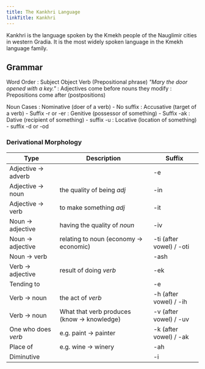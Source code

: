 ```yaml
---
title: The Kankhri Language
linkTitle: Kankhri
---
```


Kankhri is the language spoken by the Kmekh people of the Nauglimir cities in
western Gradia. It is the most widely spoken language in the Kmekh language
family.

<!--more-->

## Grammar

Word Order
: Subject Object Verb (Prepositional phrase) _"Mary the door opened with a key."_
: Adjectives come before nouns they modify
: Prepositions come after (postpositions)

Noun Cases
: Nominative (doer of a verb) - No suffix
: Accusative (target of a verb) - Suffix -r or -er
: Genitive (possessor of something) - Suffix -ak
: Dative (recipient of something) - suffix -u
: Locative (location of something) - suffix -d or -od

### Derivational Morphology

| Type               | Description                                | Suffix                   |
| ------------------ | ------------------------------------------ | ------------------------ |
| Adjective → adverb |                                            | -e                       |
| Adjective → noun   | the quality of being _adj_                 | -in                      |
| Adjective → verb   | to make something _adj_                    | -it                      |
| Noun → adjective   | having the quality of _noun_               | -iv                      |
| Noun → adjective   | relating to noun (economy → economic)      | -ti (after vowel) / -oti |
| Noun → verb        |                                            | -ash                     |
| Verb → adjective   | result of doing _verb_                     | -ek                      |
| Tending to         |                                            | -e                       |
| Verb → noun        | the act of _verb_                          | -h (after vowel) / -ih   |
| Verb → noun        | What that verb produces (know → knowledge) | -v (after vowel) / -uv   |
| One who does _verb_| e.g. paint → painter                       | -k (after vowel) / -ak   |
| Place of           | e.g. wine → winery                         | -ah                      |
| Diminutive         |                                            | -i                       |
